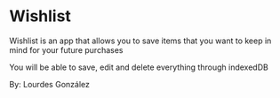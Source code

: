 # Wishlist

<p>Wishlist is an app that allows you to save items that you want to keep in mind for your future purchases</p> 
<p>You will be able to save, edit and delete everything through indexedDB</p>


<p>By: Lourdes González</p>
